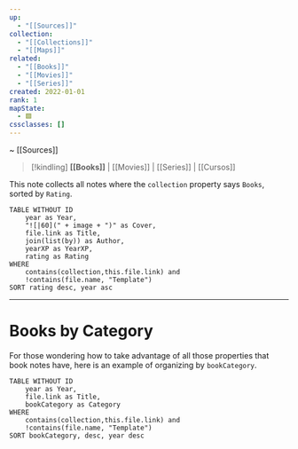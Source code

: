 ```yaml
---
up:
  - "[[Sources]]"
collection:
  - "[[Collections]]"
  - "[[Maps]]"
related:
  - "[[Books]]"
  - "[[Movies]]"
  - "[[Series]]"
created: 2022-01-01
rank: 1
mapState:
  - 🟩
cssclasses: []
---
```

~ [[Sources]] 

> [!kindling] **[[Books]]** | [[Movies]] | [[Series]] | [[Cursos]] 

This note collects all notes where the `collection` property says `Books`, sorted by `Rating`.

```dataview
TABLE WITHOUT ID
	year as Year,
	"![|60](" + image + ")" as Cover,
	file.link as Title,
	join(list(by)) as Author,
	yearXP as YearXP,
	rating as Rating
WHERE
	contains(collection,this.file.link) and
	!contains(file.name, "Template")
SORT rating desc, year asc
```

---

# Books by Category

For those wondering how to take advantage of all those properties that book notes have, here is an example of organizing by `bookCategory`.

```dataview
TABLE WITHOUT ID
	year as Year,
	file.link as Title,
	bookCategory as Category
WHERE
	contains(collection,this.file.link) and
	!contains(file.name, "Template")
SORT bookCategory, desc, year desc
```
